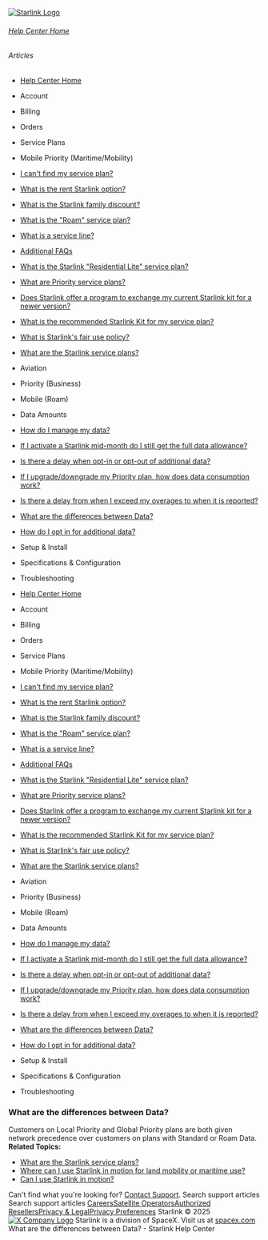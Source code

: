 [![Starlink Logo](https://www.starlink.com/_next/image?url=%2Fassets%2Fimages%2Flogo%2Flogo_white.png&w=3840&q=75)](https://www.starlink.com/support/article/<https:/www.starlink.com/>)
###### [Help Center Home](https://www.starlink.com/support/article/</support>)
###### Articles
  * [Help Center Home](https://www.starlink.com/support/article/</support>)
  * Account
  * Billing
  * Orders
  * Service Plans
  * Mobile Priority (Maritime/Mobility)
  * [I can't find my service plan?](https://www.starlink.com/support/article/</support/article/4d246c2a-909c-c0c6-b426-9eff74d2ef06>)
  * [What is the rent Starlink option?](https://www.starlink.com/support/article/</support/article/ea2cca85-c95d-595b-06e6-4882ebe915df>)
  * [What is the Starlink family discount?](https://www.starlink.com/support/article/</support/article/0cfacb70-1304-f3f7-a593-fc4ecdc0de3d>)
  * [What is the "Roam" service plan?](https://www.starlink.com/support/article/</support/article/dd5b43b5-20e1-b29b-2d7d-a7ffd0541988>)
  * [What is a service line? ](https://www.starlink.com/support/article/</support/article/73d2cf51-aff4-772b-1358-6f1602b08dac>)
  * [Additional FAQs](https://www.starlink.com/support/article/</support/article/e618e770-585c-a025-f06c-ac7440ff929f>)
  * [What is the Starlink "Residential Lite" service plan?](https://www.starlink.com/support/article/</support/article/6e0a6781-d9e6-8cc1-153e-763daa011f9a>)
  * [What are Priority service plans?](https://www.starlink.com/support/article/</support/article/1124df77-fdec-91e7-bed9-ba489cffda25>)
  * [Does Starlink offer a program to exchange my current Starlink kit for a newer version?](https://www.starlink.com/support/article/</support/article/9d81c10c-475e-9277-6472-f13442775786>)
  * [What is the recommended Starlink Kit for my service plan?](https://www.starlink.com/support/article/</support/article/a21b626a-31bd-0573-403d-b2891803df6c>)
  * [What is Starlink's fair use policy?](https://www.starlink.com/support/article/</support/article/f495d8c6-adb6-970d-e9fa-34fd21d32a5a>)
  * [What are the Starlink service plans?](https://www.starlink.com/support/article/</support/article/c977d85e-ae57-e59c-6051-5689fb7a9cd7>)
  * Aviation
  * Priority (Business)
  * Mobile (Roam)
  * Data Amounts
  * [How do I manage my data?](https://www.starlink.com/support/article/</support/article/18cf3f39-1430-40c2-54c4-8d3be3e3d7ce>)
  * [If I activate a Starlink mid-month do I still get the full data allowance?](https://www.starlink.com/support/article/</support/article/b71f007b-ba09-8a75-5d57-3d71b235379d>)
  * [Is there a delay when opt-in or opt-out of additional data? ](https://www.starlink.com/support/article/</support/article/badfa9f0-ae3c-de62-1d3f-4a5ed7854a95>)
  * [If I upgrade/downgrade my Priority plan, how does data consumption work? ](https://www.starlink.com/support/article/</support/article/1c2977fb-05b3-9230-e5da-62849a05f744>)
  * [Is there a delay from when I exceed my overages to when it is reported? ](https://www.starlink.com/support/article/</support/article/ae737b41-71cc-a2ef-6cc6-19526d28c20a>)
  * [What are the differences between Data?](https://www.starlink.com/support/article/</support/article/958679c8-b478-87f6-cddf-3fe5bd9ccd0e>)
  * [How do I opt in for additional data?](https://www.starlink.com/support/article/</support/article/34838c87-71b4-3f88-6914-651c8ee9717c>)
  * Setup & Install
  * Specifications & Configuration
  * Troubleshooting


  * [Help Center Home](https://www.starlink.com/support/article/</support>)
  * Account
  * Billing
  * Orders
  * Service Plans
  * Mobile Priority (Maritime/Mobility)
  * [I can't find my service plan?](https://www.starlink.com/support/article/</support/article/4d246c2a-909c-c0c6-b426-9eff74d2ef06>)
  * [What is the rent Starlink option?](https://www.starlink.com/support/article/</support/article/ea2cca85-c95d-595b-06e6-4882ebe915df>)
  * [What is the Starlink family discount?](https://www.starlink.com/support/article/</support/article/0cfacb70-1304-f3f7-a593-fc4ecdc0de3d>)
  * [What is the "Roam" service plan?](https://www.starlink.com/support/article/</support/article/dd5b43b5-20e1-b29b-2d7d-a7ffd0541988>)
  * [What is a service line? ](https://www.starlink.com/support/article/</support/article/73d2cf51-aff4-772b-1358-6f1602b08dac>)
  * [Additional FAQs](https://www.starlink.com/support/article/</support/article/e618e770-585c-a025-f06c-ac7440ff929f>)
  * [What is the Starlink "Residential Lite" service plan?](https://www.starlink.com/support/article/</support/article/6e0a6781-d9e6-8cc1-153e-763daa011f9a>)
  * [What are Priority service plans?](https://www.starlink.com/support/article/</support/article/1124df77-fdec-91e7-bed9-ba489cffda25>)
  * [Does Starlink offer a program to exchange my current Starlink kit for a newer version?](https://www.starlink.com/support/article/</support/article/9d81c10c-475e-9277-6472-f13442775786>)
  * [What is the recommended Starlink Kit for my service plan?](https://www.starlink.com/support/article/</support/article/a21b626a-31bd-0573-403d-b2891803df6c>)
  * [What is Starlink's fair use policy?](https://www.starlink.com/support/article/</support/article/f495d8c6-adb6-970d-e9fa-34fd21d32a5a>)
  * [What are the Starlink service plans?](https://www.starlink.com/support/article/</support/article/c977d85e-ae57-e59c-6051-5689fb7a9cd7>)
  * Aviation
  * Priority (Business)
  * Mobile (Roam)
  * Data Amounts
  * [How do I manage my data?](https://www.starlink.com/support/article/</support/article/18cf3f39-1430-40c2-54c4-8d3be3e3d7ce>)
  * [If I activate a Starlink mid-month do I still get the full data allowance?](https://www.starlink.com/support/article/</support/article/b71f007b-ba09-8a75-5d57-3d71b235379d>)
  * [Is there a delay when opt-in or opt-out of additional data? ](https://www.starlink.com/support/article/</support/article/badfa9f0-ae3c-de62-1d3f-4a5ed7854a95>)
  * [If I upgrade/downgrade my Priority plan, how does data consumption work? ](https://www.starlink.com/support/article/</support/article/1c2977fb-05b3-9230-e5da-62849a05f744>)
  * [Is there a delay from when I exceed my overages to when it is reported? ](https://www.starlink.com/support/article/</support/article/ae737b41-71cc-a2ef-6cc6-19526d28c20a>)
  * [What are the differences between Data?](https://www.starlink.com/support/article/</support/article/958679c8-b478-87f6-cddf-3fe5bd9ccd0e>)
  * [How do I opt in for additional data?](https://www.starlink.com/support/article/</support/article/34838c87-71b4-3f88-6914-651c8ee9717c>)
  * Setup & Install
  * Specifications & Configuration
  * Troubleshooting


### What are the differences between Data?
Customers on Local Priority and Global Priority plans are both given network precedence over customers on plans with Standard or Roam Data.
**Related Topics:**
  * [What are the Starlink service plans?](https://www.starlink.com/support/article/<https:/support.starlink.com/?topic=c977d85e-ae57-e59c-6051-5689fb7a9cd7>)
  * [Where can I use Starlink in motion for land mobility or maritime use?](https://www.starlink.com/support/article/<https:/support.starlink.com/?topic=9eb841b3-2e43-a6fb-ecc7-ea58fb5600b5>)
  * [Can I use Starlink in motion?](https://www.starlink.com/support/article/<https:/support.starlink.com/?topic=50e933eb-54f5-1a77-cc85-c6c8325564cf>)


Can't find what you're looking for? [Contact Support](https://www.starlink.com/support/article/</support/tickets?sourceType=web_article_help_center&sourceValue=958679c8-b478-87f6-cddf-3fe5bd9ccd0e>).
Search support articles
Search support articles
[Careers](https://www.starlink.com/support/article/<https:/www.spacex.com/careers>)[Satellite Operators](https://www.starlink.com/support/article/<https:/starlink.com/satellite-operators>)[Authorized Resellers](https://www.starlink.com/support/article/<https:/starlink.com/resellers>)[Privacy & Legal](https://www.starlink.com/support/article/<https:/starlink.com/legal>)[Privacy Preferences](https://www.starlink.com/support/article/<>)
Starlink © 2025
[![X Company Logo](https://www.starlink.com/assets/images/icons/x-logo.svg)](https://www.starlink.com/support/article/<https:/twitter.com/Starlink>)
Starlink is a division of SpaceX. Visit us at [spacex.com](https://www.starlink.com/support/article/<https:/www.spacex.com/>)
What are the differences between Data? - Starlink Help Center

